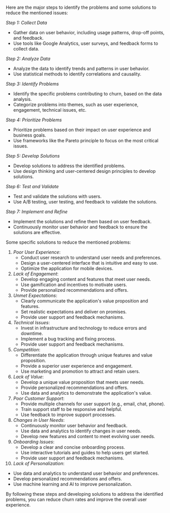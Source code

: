 Here are the major steps to identify the problems and some solutions to reduce the mentioned issues:

*Step 1: Collect Data*

- Gather data on user behavior, including usage patterns, drop-off points, and feedback.
- Use tools like Google Analytics, user surveys, and feedback forms to collect data.

*Step 2: Analyze Data*

- Analyze the data to identify trends and patterns in user behavior.
- Use statistical methods to identify correlations and causality.

*Step 3: Identify Problems*

- Identify the specific problems contributing to churn, based on the data analysis.
- Categorize problems into themes, such as user experience, engagement, technical issues, etc.

*Step 4: Prioritize Problems*

- Prioritize problems based on their impact on user experience and business goals.
- Use frameworks like the Pareto principle to focus on the most critical issues.

*Step 5: Develop Solutions*

- Develop solutions to address the identified problems.
- Use design thinking and user-centered design principles to develop solutions.

*Step 6: Test and Validate*

- Test and validate the solutions with users.
- Use A/B testing, user testing, and feedback to validate the solutions.

*Step 7: Implement and Refine*

- Implement the solutions and refine them based on user feedback.
- Continuously monitor user behavior and feedback to ensure the solutions are effective.

Some specific solutions to reduce the mentioned problems:

1. *Poor User Experience*:
    - Conduct user research to understand user needs and preferences.
    - Design a user-centered interface that is intuitive and easy to use.
    - Optimize the application for mobile devices.
2. *Lack of Engagement*:
    - Develop engaging content and features that meet user needs.
    - Use gamification and incentives to motivate users.
    - Provide personalized recommendations and offers.
3. *Unmet Expectations*:
    - Clearly communicate the application's value proposition and features.
    - Set realistic expectations and deliver on promises.
    - Provide user support and feedback mechanisms.
4. *Technical Issues*:
    - Invest in infrastructure and technology to reduce errors and downtime.
    - Implement a bug tracking and fixing process.
    - Provide user support and feedback mechanisms.
5. *Competition*:
    - Differentiate the application through unique features and value proposition.
    - Provide a superior user experience and engagement.
    - Use marketing and promotion to attract and retain users.
6. *Lack of Value*:
    - Develop a unique value proposition that meets user needs.
    - Provide personalized recommendations and offers.
    - Use data and analytics to demonstrate the application's value.
7. *Poor Customer Support*:
    - Provide multiple channels for user support (e.g., email, chat, phone).
    - Train support staff to be responsive and helpful.
    - Use feedback to improve support processes.
8. *Changes in User Needs*:
    - Continuously monitor user behavior and feedback.
    - Use data and analytics to identify changes in user needs.
    - Develop new features and content to meet evolving user needs.
9. *Onboarding Issues*:
    - Develop a clear and concise onboarding process.
    - Use interactive tutorials and guides to help users get started.
    - Provide user support and feedback mechanisms.
10. *Lack of Personalization*:
- Use data and analytics to understand user behavior and preferences.
- Develop personalized recommendations and offers.
- Use machine learning and AI to improve personalization.

By following these steps and developing solutions to address the identified problems, you can reduce churn rates and improve the overall user experience.